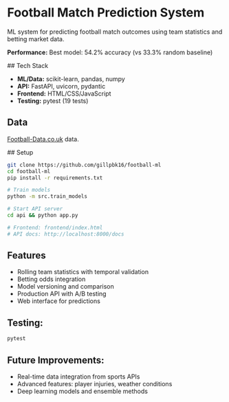 # Football Match Prediction System 

ML system for predicting football match outcomes using team statistics and betting market data.

**Performance:** Best model: 54.2% accuracy (vs 33.3% random baseline)

## Tech Stack
* **ML/Data:** scikit-learn, pandas, numpy
* **API:** FastAPI, uvicorn, pydantic  
* **Frontend:** HTML/CSS/JavaScript
* **Testing:** pytest (19 tests)

## Data
[Football-Data.co.uk](https://www.football-data.co.uk/) data.  

## Setup 
```bash
git clone https://github.com/gillpbk16/football-ml
cd football-ml
pip install -r requirements.txt

# Train models
python -m src.train_models

# Start API server
cd api && python app.py

# Frontend: frontend/index.html
# API docs: http://localhost:8000/docs
```
## Features
* Rolling team statistics with temporal validation
* Betting odds integration
* Model versioning and comparison
* Production API with A/B testing
* Web interface for predictions

## Testing:

```bash
pytest 
```

## Future Improvements:
* Real-time data integration from sports APIs
* Advanced features: player injuries, weather conditions
* Deep learning models and ensemble methods
